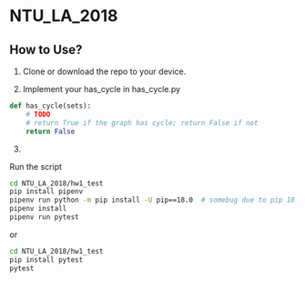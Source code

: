 # NTU_LA_2018

## How to Use?
1. Clone or download the repo to your device.

2. Implement your has_cycle in has_cycle.py

```python
def has_cycle(sets):
    # TODO
    # return True if the graph has cycle; return False if not
    return False
```

3.
Run the script
```bash
cd NTU_LA_2018/hw1_test
pip install pipenv
pipenv run python -m pip install -U pip==18.0  # somebug due to pip 18.1
pipenv install
pipenv run pytest
```
or

```bash
cd NTU_LA_2018/hw1_test
pip install pytest
pytest
```
